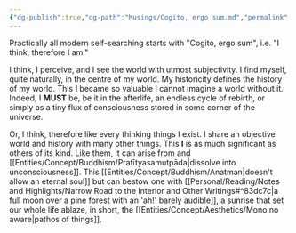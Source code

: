 ```yaml
---
{"dg-publish":true,"dg-path":"Musings/Cogito, ergo sum.md","permalink":"/musings/cogito-ergo-sum/","title":"Cogito, ergo sum","tags":["philosophy"]}
---
```



Practically all modern self-searching starts with "Cogito, ergo sum", i.e. "I think, therefore I am."

I think, I perceive, and I see the world with utmost subjectivity. I find myself, quite naturally, in the centre of my world. My historicity defines the history of my world. This **I** became so valuable I cannot imagine a world without it. Indeed, I **MUST** be, be it in the afterlife, an endless cycle of rebirth, or simply as a tiny flux of consciousness stored in some corner of the universe.

Or, I think, therefore like every thinking things I exist. I share an objective world and history with many other things. This **I** is as much significant as others of its kind. Like them, it can arise from and [[Entities/Concept/Buddhism/Pratītyasamutpāda\|dissolve into unconsciousness]]. This [[Entities/Concept/Buddhism/Anatman\|doesn't allow an eternal soul]] but can bestow one with [[Personal/Reading/Notes and Highlights/Narrow Road to the Interior and Other Writings#^83dc7c\|a full moon over a pine forest with an 'ah!' barely audible]], a sunrise that set our whole life ablaze, in short, the [[Entities/Concept/Aesthetics/Mono no aware\|pathos of things]].